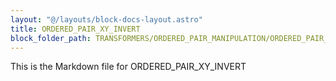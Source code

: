 ```yaml
---
layout: "@/layouts/block-docs-layout.astro"
title: ORDERED_PAIR_XY_INVERT
block_folder_path: TRANSFORMERS/ORDERED_PAIR_MANIPULATION/ORDERED_PAIR_XY_INVERT
---
```


This is the Markdown file for ORDERED_PAIR_XY_INVERT

